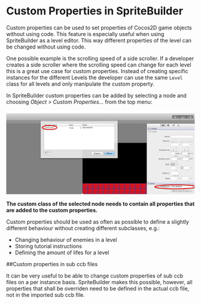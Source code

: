 # Custom Properties in SpriteBuilder

Custom properties can be used to set properties of Cocos2D game objects without using code. This feature is especially useful when using SpriteBuilder as a level editor. This way different properties of the level can be changed without using code.

One possible example is the scrolling speed of a side scroller. If a developer creates a side scroller where the scrolling speed can change for each level this is a great use case for custom properties. Instead of creating specific instances for the different Levels the developer can use the same `Level` class for all levels and only manipulate the custom property.

In SpriteBuilder custom properties can be added by selecting a node and choosing *Object > Custom Properties...* from the top menu:

![image](../_images/editor/custom-properties-dialog.png)

**The custom class of the selected node needs to contain all properties that are added to the custom properties.**

Custom properties should be used as often as possible to define a slightly different behaviour without creating different subclasses, e.g.:

- Changing behaviour of enemies in a level
- Storing tutorial instructions
- Defining the amount of lifes for a level

##Custom properties in sub ccb files

It can be very useful to be able to change custom properties of sub ccb files on a per instance basis. SpriteBuilder makes this possible, however, all properties that shall be overriden need to be defined in the actual ccb file, not in the imported sub ccb file.